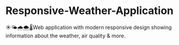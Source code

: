 # Responsive-Weather-Application
☀️🌤️🌧️🌨️🌡️Web application with modern responsive design showing information about the weather, air quality &amp; more.
